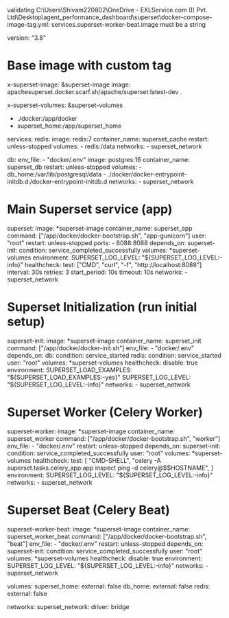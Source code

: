 validating C:\Users\Shivam220802\OneDrive - EXLService.com (I) Pvt. Ltd\Desktop\agent_performance_dashboard\superset\docker-compose-image-tag.yml: services.superset-worker-beat.image must be a string


version: "3.8"

# Base image with custom tag
x-superset-image: &superset-image
  image: apachesuperset.docker.scarf.sh/apache/superset:latest-dev .

x-superset-volumes:
  &superset-volumes
  - ./docker:/app/docker
  - superset_home:/app/superset_home

services:
  redis:
    image: redis:7
    container_name: superset_cache
    restart: unless-stopped
    volumes:
      - redis:/data
    networks:
      - superset_network

  db:
    env_file:
      - "docker/.env"
    image: postgres:16
    container_name: superset_db
    restart: unless-stopped
    volumes:
      - db_home:/var/lib/postgresql/data
      - ./docker/docker-entrypoint-initdb.d:/docker-entrypoint-initdb.d
    networks:
      - superset_network

  # Main Superset service (app)
  superset:
    image: *superset-image
    container_name: superset_app
    command: ["/app/docker/docker-bootstrap.sh", "app-gunicorn"]
    user: "root"
    restart: unless-stopped
    ports:
      - 8088:8088
    depends_on:
      superset-init:
        condition: service_completed_successfully
    volumes: *superset-volumes
    environment:
      SUPERSET_LOG_LEVEL: "${SUPERSET_LOG_LEVEL:-info}"
    healthcheck:
      test: ["CMD", "curl", "-f", "http://localhost:8088"]
      interval: 30s
      retries: 3
      start_period: 10s
      timeout: 10s
    networks:
      - superset_network

  # Superset Initialization (run initial setup)
  superset-init:
    image: *superset-image
    container_name: superset_init
    command: ["/app/docker/docker-init.sh"]
    env_file:
      - "docker/.env"
    depends_on:
      db:
        condition: service_started
      redis:
        condition: service_started
    user: "root"
    volumes: *superset-volumes
    healthcheck:
      disable: true
    environment:
      SUPERSET_LOAD_EXAMPLES: "${SUPERSET_LOAD_EXAMPLES:-yes}"
      SUPERSET_LOG_LEVEL: "${SUPERSET_LOG_LEVEL:-info}"
    networks:
      - superset_network

  # Superset Worker (Celery Worker)
  superset-worker:
    image: *superset-image
    container_name: superset_worker
    command: ["/app/docker/docker-bootstrap.sh", "worker"]
    env_file:
      - "docker/.env"
    restart: unless-stopped
    depends_on:
      superset-init:
        condition: service_completed_successfully
    user: "root"
    volumes: *superset-volumes
    healthcheck:
      test:
        [
          "CMD-SHELL",
          "celery -A superset.tasks.celery_app:app inspect ping -d celery@$$HOSTNAME",
        ]
    environment:
      SUPERSET_LOG_LEVEL: "${SUPERSET_LOG_LEVEL:-info}"
    networks:
      - superset_network

  # Superset Beat (Celery Beat)
  superset-worker-beat:
    image: *superset-image
    container_name: superset_worker_beat
    command: ["/app/docker/docker-bootstrap.sh", "beat"]
    env_file:
      - "docker/.env"
    restart: unless-stopped
    depends_on:
      superset-init:
        condition: service_completed_successfully
    user: "root"
    volumes: *superset-volumes
    healthcheck:
      disable: true
    environment:
      SUPERSET_LOG_LEVEL: "${SUPERSET_LOG_LEVEL:-info}"
    networks:
      - superset_network

volumes:
  superset_home:
    external: false
  db_home:
    external: false
  redis:
    external: false

networks:
  superset_network:
    driver: bridge

